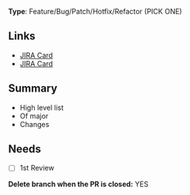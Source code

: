 **Type**: Feature/Bug/Patch/Hotfix/Refactor (PICK ONE)

## Links ##
- [JIRA Card](https://snagajob.atlassian.net/browse/CP-1)
- [JIRA Card](https://snagajob.atlassian.net/browse/CP-2)

## Summary ##
- High level list
- Of major
- Changes

## Needs ##

- [ ] 1st Review

**Delete branch when the PR is closed:** YES